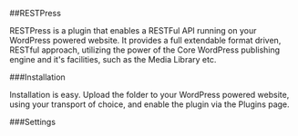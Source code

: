 ##RESTPress

RESTPress is a plugin that enables a RESTFul API running on your WordPress powered website. It provides a full extendable format driven, RESTful approach, utilizing the power of the Core WordPress publishing engine and it's facilities, such as the Media Library etc.

###Installation

Installation is easy. Upload the folder to your WordPress powered website, using your transport of choice, and enable the plugin via the Plugins page.

###Settings

